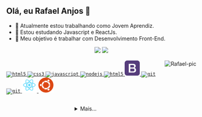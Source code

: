 ## Olá, eu Rafael Anjos 👋

- 🔭 Atualmente estou trabalhando como Jovem Aprendiz.
- 🌱 Estou estudando Javascript e ReactJs.
- 🎯 Meu objetivo é trabalhar com Desenvolvimento Front-End.

<div align="center">
  <img height="180em" src="https://github-readme-stats.vercel.app/api?username=YoungC0DE&show_icons=true&theme=tokyonight&include_all_commits=true&count_private=true"/>
  <img height="180em" src="https://github-readme-stats.vercel.app/api/top-langs/?username=YoungC0DE&layout=compact&langs_count=7&theme=radical"/>
</div>
  
<div style="display: inline_block"><br>
  <img src="https://lh3.googleusercontent.com/fife/AAWUweXa29iBXDH_5aKWVC5WJlzHO6aNXoXAnhN1Vu_1szUC3OQ--p_9NKH2_e0fijE1mn6ZURshMkw7Dx3Y8zSg4Fehs3StLRJ3MJv2--OyPr1lQUzxqm4Xd7uoYCA2wbv4ZkPjyDPijjgT_XLKTIWUG3Lp1z4TdA3LwGpATry1RypiuWX5E2iY9EBcJ6TSpAbmppBkKzHpcNY-ftmCE2MmqoXFf0FdaNA0bIph1jbrqnhecN826pbsi1693386n2oSIM2l3zMDByDX4GbNBnE8waRqRSeya8fydmgk67wRy6J4rD6hV62E_Jj-qUy2-Md9TsSg_AI-brkFamV34k0pBbl_g1PU66vPGASlw2wvEJCGH2ks2vbmda-dh3Z0abLkkzd_Mt-uGGKXNhKL8x-psfLJzoxYQu83uTHD_MGRZE_Tmru4eL6KCOZA2gZqY0K7sVjpLQcGzmj76boBxxX_8MOpgIJhS9TaqdOz_uNAQIIbg7ETZGzHUrGFWxp3OLqA8-Cres_YqgtDgPrve7WMvdU8jZl-WDv4ByipjreiQYasSHHA-bCdIoylILvnRotB8fOwh5NzZJw24Ram676x5yueqbp9uRhHS06QsJxOGssnxSOrP7kqXw6gpSB60ruRc8HLz3mP9xuYEPQLW_7ka9L26kzR0R5-LqtqR6dof8oLN5FMV3TAbOSS_AriT7tgjbT8b7RBGjEg2IlDEozJoKKjf3jVImIUe6d4gBa3LU8tEnZUYpaML0Niz4W_Ban3-pN2V4-g-5th3g3H5SXUl9fg05hADUV-hJgClvOmHB6_josDApGXdirb=w1920-h865?width=676&height=676" align="right" alt="Rafael-pic" height="150">
  <a href="https://developer.mozilla.org/pt-BR/docs/Web/HTML">
      <code><img src="https://cdn.jsdelivr.net/gh/devicons/devicon/icons/html5/html5-plain.svg" alt="html5" width="40" height="40"/></code>
   </a>
   <a href="https://developer.mozilla.org/pt-BR/docs/Web/CSS">
      <code><img src="https://cdn.jsdelivr.net/gh/devicons/devicon/icons/css3/css3-plain.svg" alt="css3" width="40" height="40"/></code>
   </a>
   <a href="https://developer.mozilla.org/en-US/docs/Web/JavaScript">
      <code><img src="https://cdn.jsdelivr.net/gh/devicons/devicon/icons/javascript/javascript-original.svg" alt="javascript" width="40" height="40"/></code>
   </a>
   <a href="https://nodejs.org">
      <code><img src="https://cdn.jsdelivr.net/gh/devicons/devicon/icons/nodejs/nodejs-original.svg" alt="nodejs" width="40" height="40"/></code>
   </a>
   <a href="https://code.visualstudio.com/">
      <code><img src="https://cdn.jsdelivr.net/gh/devicons/devicon/icons/vscode/vscode-original.svg" alt="html5" width="40" height="40"/></code>
   </a>
   <a href="https://getbootstrap.com/">
      <code><img src="https://raw.githubusercontent.com/github/explore/80688e429a7d4ef2fca1e82350fe8e3517d3494d/topics/bootstrap/bootstrap.png" alt="slack" width="40" height="40"/></code>
   </a>
   <a href="https://git-scm.com/">
      <code><img src="https://cdn.jsdelivr.net/gh/devicons/devicon/icons/git/git-original.svg" alt="git" width="40" height="40"/></code>
   </a>
   <a href="https://github.com/">
      <code><img src="https://cdn.jsdelivr.net/gh/devicons/devicon/icons/github/github-original.svg" alt="git" width="40" height="40"/></code>
   </a>
   <a href="https://pt-br.reactjs.org/">
      <code><img src="https://raw.githubusercontent.com/github/explore/80688e429a7d4ef2fca1e82350fe8e3517d3494d/topics/react/react.png" alt="git" width="40" height="40"/></code>
   </a>
  <a href="https://ubuntu.com/">
      <code><img src="https://raw.githubusercontent.com/github/explore/80688e429a7d4ef2fca1e82350fe8e3517d3494d/topics/ubuntu/ubuntu.png" alt="git" width="40" height="40"/></code>
   </a>
</div>
  
  ##
  
  <div align="center"> 
  <details>
    <summary>Mais...</summary>
    <p align="center">
     <a href="https://github.com/YoungC0DE">
       <img align="center"
            src="https://github-profile-trophy.vercel.app/?username=YoungC0DE&theme=onedark&no-frame=true&row=1&&margin-w=20&no-bg=true"
            />
     </a>
    </p>
    
![Snake animation](https://github.com/YoungC0DE/YoungC0DE/blob/output/github-contribution-grid-snake.svg)

 ### Minhas redes sociais:
  <a href = "mailto:raphaelsantosajs@gmail.com"><img src="https://img.shields.io/badge/Gmail-D14836?style=for-the-badge&logo=gmail&logoColor=white" target="_blank"></a>
  <a href="https://www.linkedin.com/in/rafael-anjos-santos-b72b7b190" target="_blank"><img src="https://img.shields.io/badge/-LinkedIn-%230077B5?style=for-the-badge&logo=linkedin&logoColor=white" target="_blank"></a> 
  <a href="https://t.me/YoungC0DE" target="_blank"><img src="https://img.shields.io/badge/Telegram-2CA5E0?style=for-the-badge&logo=telegram&logoColor=white" target="_blank"></a> 
 
</div>
